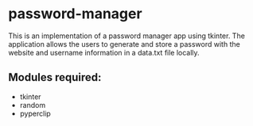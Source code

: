 # password-manager

This is an implementation of a password manager app using tkinter. The application allows the users to generate and store a password with the website and username information in a data.txt file locally.

## Modules required:
- tkinter
- random
- pyperclip
